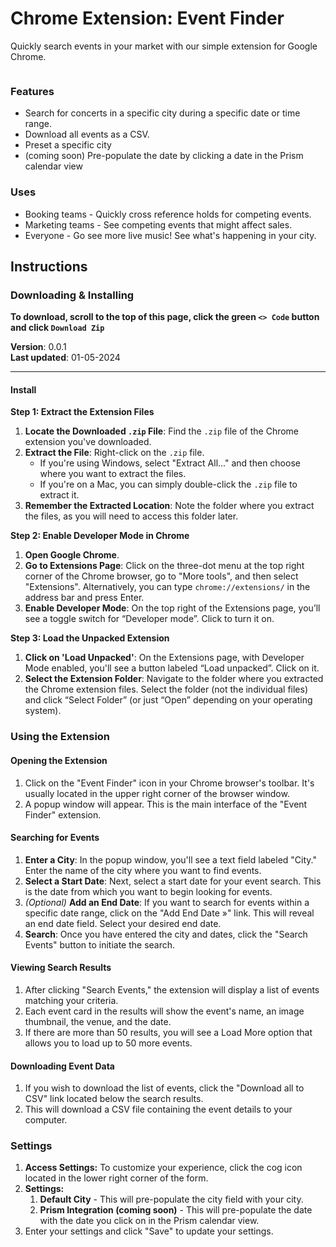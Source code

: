 # Chrome Extension: Event Finder
Quickly search events in your market with our simple extension for Google Chrome.


<div align="center">


<figure><img src="https://files.gitbook.com/v0/b/gitbook-x-prod.appspot.com/o/spaces%2FqAQ90jsQ9Dz1TDhvquxy%2Fuploads%2FaHij05Znos2R0tapAp2v%2FCleanShot%202024-01-05%20at%2012.46.10.jpg?alt=media&token=29b216ba-44d5-44ee-9d09-6fd016163148" alt=""><figcaption></figcaption></figure>


</div>

### Features

* Search for concerts in a specific city during a specific date or time range.
* Download all events as a CSV.
* Preset a specific city
* (coming soon) Pre-populate the date by clicking a date in the Prism calendar view

### Uses

* Booking teams - Quickly cross reference holds for competing events.
* Marketing teams - See competing events that might affect sales.
* Everyone - Go see more live music! See what's happening in your city.

## Instructions

### Downloading &#x26; Installing

**To download, scroll to the top of this page, click the green `<> Code` button and click `Download Zip`**

**Version**: 0.0.1\
**Last updated**: 01-05-2024

***

#### Install

**Step 1: Extract the Extension Files**

1. **Locate the Downloaded `.zip` File**: Find the `.zip` file of the Chrome extension you've downloaded.
2. **Extract the File**: Right-click on the `.zip` file.
   * If you're using Windows, select "Extract All..." and then choose where you want to extract the files.
   * If you're on a Mac, you can simply double-click the `.zip` file to extract it.
3. **Remember the Extracted Location**: Note the folder where you extract the files, as you will need to access this folder later.

**Step 2: Enable Developer Mode in Chrome**

1. **Open Google Chrome**.
2. **Go to Extensions Page**: Click on the three-dot menu at the top right corner of the Chrome browser, go to "More tools", and then select "Extensions". Alternatively, you can type `chrome://extensions/` in the address bar and press Enter.
3. **Enable Developer Mode**: On the top right of the Extensions page, you’ll see a toggle switch for “Developer mode”. Click to turn it on.

**Step 3: Load the Unpacked Extension**

1. **Click on 'Load Unpacked'**: On the Extensions page, with Developer Mode enabled, you'll see a button labeled “Load unpacked”. Click on it.
2. **Select the Extension Folder**: Navigate to the folder where you extracted the Chrome extension files. Select the folder (not the individual files) and click “Select Folder” (or just “Open” depending on your operating system).

### Using the Extension

#### Opening the Extension

1. Click on the "Event Finder" icon in your Chrome browser's toolbar. It's usually located in the upper right corner of the browser window.
2. A popup window will appear. This is the main interface of the "Event Finder" extension.

#### Searching for Events

1. **Enter a City**: In the popup window, you'll see a text field labeled "City." Enter the name of the city where you want to find events.
2. **Select a Start Date**: Next, select a start date for your event search. This is the date from which you want to begin looking for events.
3. _(Optional)_ **Add an End Date**: If you want to search for events within a specific date range, click on the "Add End Date »" link. This will reveal an end date field. Select your desired end date.
4. **Search**: Once you have entered the city and dates, click the "Search Events" button to initiate the search.

#### Viewing Search Results

1. After clicking "Search Events," the extension will display a list of events matching your criteria.
2. Each event card in the results will show the event's name, an image thumbnail, the venue, and the date.
3. If there are more than 50 results, you will see a Load More option that allows you to load up to 50 more events.

#### Downloading Event Data

1. If you wish to download the list of events, click the "Download all to CSV" link located below the search results.
2. This will download a CSV file containing the event details to your computer.

### Settings

1. **Access Settings:** To customize your experience, click the cog icon located in the lower right corner of the form.
2. **Settings:**
   1. **Default City** - This will pre-populate the city field with your city.
   2. **Prism Integration (coming soon)** - This will pre-populate the date with the date you click on in the Prism calendar view.
3. Enter your settings and click "Save" to update your settings.
